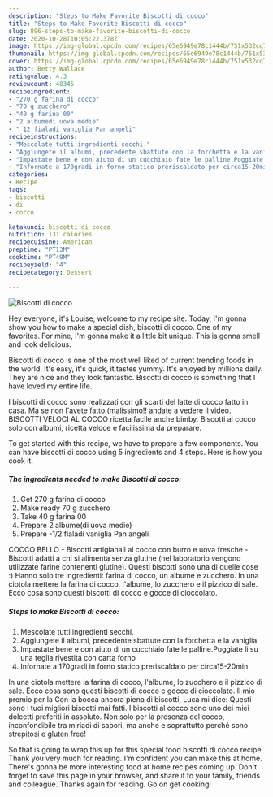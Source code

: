 ```yaml
---
description: "Steps to Make Favorite Biscotti di cocco"
title: "Steps to Make Favorite Biscotti di cocco"
slug: 896-steps-to-make-favorite-biscotti-di-cocco
date: 2020-10-28T10:05:22.378Z
image: https://img-global.cpcdn.com/recipes/65e6949e78c1444b/751x532cq70/biscotti-di-cocco-recipe-main-photo.jpg
thumbnail: https://img-global.cpcdn.com/recipes/65e6949e78c1444b/751x532cq70/biscotti-di-cocco-recipe-main-photo.jpg
cover: https://img-global.cpcdn.com/recipes/65e6949e78c1444b/751x532cq70/biscotti-di-cocco-recipe-main-photo.jpg
author: Betty Wallace
ratingvalue: 4.3
reviewcount: 48345
recipeingredient:
- "270 g farina di cocco"
- "70 g zucchero"
- "40 g farina 00"
- "2 albumedi uova medie"
- " 12 fialadi vaniglia Pan angeli"
recipeinstructions:
- "Mescolate tutti ingredienti secchi."
- "Aggiungete il albumi, precedente sbattute con la forchetta e la vaniglia"
- "Impastate bene e con aiuto di un cucchiaio fate le palline.Poggiate li su una teglia rivestita con carta forno"
- "Infornate a 170gradi in forno statico preriscaldato per circa15-20min"
categories:
- Recipe
tags:
- biscotti
- di
- cocco

katakunci: biscotti di cocco 
nutrition: 131 calories
recipecuisine: American
preptime: "PT13M"
cooktime: "PT49M"
recipeyield: "4"
recipecategory: Dessert

---
```



![Biscotti di cocco](https://img-global.cpcdn.com/recipes/65e6949e78c1444b/751x532cq70/biscotti-di-cocco-recipe-main-photo.jpg)

Hey everyone, it's Louise, welcome to my recipe site. Today, I'm gonna show you how to make a special dish, biscotti di cocco. One of my favorites. For mine, I'm gonna make it a little bit unique. This is gonna smell and look delicious.

Biscotti di cocco is one of the most well liked of current trending foods in the world. It's easy, it's quick, it tastes yummy. It's enjoyed by millions daily. They are nice and they look fantastic. Biscotti di cocco is something that I have loved my entire life.

I biscotti di cocco sono realizzati con gli scarti del latte di cocco fatto in casa. Ma se non l&#39;avete fatto (malissimo!! andate a vedere il video. BISCOTTI VELOCI AL COCCO ricetta facile anche bimby. Biscotti al cocco solo con albumi, ricetta veloce e facilissima da preparare.


To get started with this recipe, we have to prepare a few components. You can have biscotti di cocco using 5 ingredients and 4 steps. Here is how you cook it.

<!--inarticleads1-->

##### The ingredients needed to make Biscotti di cocco:

1. Get 270 g farina di cocco
1. Make ready 70 g zucchero
1. Take 40 g farina 00
1. Prepare 2 albume(di uova medie)
1. Prepare  -1/2 fialadi vaniglia Pan angeli


COCCO BELLO - Biscotti artigianali al cocco con burro e uova fresche - Biscotti adatti a chi si alimenta senza glutine (nel laboratorio vengono utilizzate farine contenenti glutine). Questi biscotti sono una di quelle cose :) Hanno solo tre ingredienti: farina di cocco, un albume e zucchero. In una ciotola mettere la farina di cocco, l&#39;albume, lo zucchero e il pizzico di sale. Ecco cosa sono questi biscotti di cocco e gocce di cioccolato. 

<!--inarticleads2-->

##### Steps to make Biscotti di cocco:

1. Mescolate tutti ingredienti secchi.
1. Aggiungete il albumi, precedente sbattute con la forchetta e la vaniglia
1. Impastate bene e con aiuto di un cucchiaio fate le palline.Poggiate li su una teglia rivestita con carta forno
1. Infornate a 170gradi in forno statico preriscaldato per circa15-20min


In una ciotola mettere la farina di cocco, l&#39;albume, lo zucchero e il pizzico di sale. Ecco cosa sono questi biscotti di cocco e gocce di cioccolato. Il mio premio per la Con la bocca ancora piena di biscotti, Luca mi dice: Questi sono i tuoi migliori biscotti mai fatti. I biscotti al cocco sono uno dei miei dolcetti preferiti in assoluto. Non solo per la presenza del cocco, inconfondibile tra miriadi di sapori, ma anche e soprattutto perché sono strepitosi e gluten free! 

So that is going to wrap this up for this special food biscotti di cocco recipe. Thank you very much for reading. I'm confident you can make this at home. There's gonna be more interesting food at home recipes coming up. Don't forget to save this page in your browser, and share it to your family, friends and colleague. Thanks again for reading. Go on get cooking!

